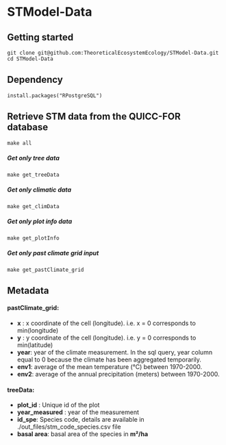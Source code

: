 STModel-Data
============

## Getting started

	git clone git@github.com:TheoreticalEcosystemEcology/STModel-Data.git
	cd STModel-Data

## Dependency

	install.packages("RPostgreSQL")

## Retrieve STM data from the QUICC-FOR database

	make all

##### Get only tree data

	make get_treeData

##### Get only climatic data

	make get_climData

##### Get only plot info data

	make get_plotInfo

##### Get only past climate grid input

	make get_pastClimate_grid

## Metadata

#### pastClimate_grid:

- **x** : x coordinate of the cell (longitude). i.e. x = 0 corresponds to min(longitude)
- **y** : y coordinate of the cell (longitude). i.e. y = 0 corresponds to min(latitude)
- **year**: year of the climate measurement. In the sql query, year column equal to 0 because the climate has been aggregated temporarily.
- **env1**: average of the mean temperature (°C) between 1970-2000.
- **env2**: average of the annual precipitation (meters) between 1970-2000.

#### treeData:

- **plot_id** : Unique id of the plot
- **year_measured** : year of the measurement
- **id_spe**: Species code, details are available in ./out_files/stm_code_species.csv file
- **basal area**: basal area of the species in **m²/ha**